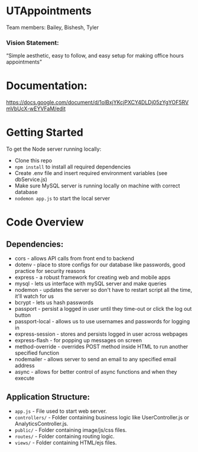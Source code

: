 # UTAppointments

Team members: Bailey, Bishesh, Tyler

### Vision Statement:

“Simple aesthetic, easy to follow, and easy setup for making office hours appointments”

# Documentation:

https://docs.google.com/document/d/1olBxjYKcjPXCY4DLDj05zYgYOF5RVmVbUcX-wEYVFaM/edit

# Getting Started

To get the Node server running locally:

- Clone this repo
- `npm install` to install all required dependencies
- Create .env file and insert required environment variables (see dbService.js)
- Make sure MySQL server is running locally on machine with correct database
- `nodemon app.js` to start the local server

# Code Overview

## Dependencies:

- cors - allows API calls from front end to backend
- dotenv - place to store configs for our database like passwords, good practice for security reasons
- express - a robust framework for creating web and mobile apps
- mysql - lets us interface with mySQL server and make queries
- nodemon - updates the server so don't have to restart script all the time, it'll watch for us
- bcrypt - lets us hash passwords
- passport - persist a logged in user until they time-out or click the log out button
- passport-local - allows us to use usernames and passwords for logging in
- express-session - stores and persists logged in user across webpages
- express-flash - for popping up messages on screen
- method-override - overrides POST method inside HTML to run another specified function
- nodemailer - allows server to send an email to any specified email address
- async - allows for better control of async functions and when they execute

## Application Structure:

- `app.js` - File used to start web server.
- `controllers/` - Folder containing business logic like UserController.js or AnalyticsController.js.
- `public/` - Folder containing image/js/css files.
- `routes/` - Folder containing routing logic.
- `views/` - Folder containing HTML/ejs files.
